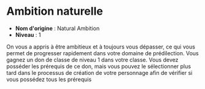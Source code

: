 # Ambition naturelle

 * **Nom d'origine** : Natural Ambition
 * **Niveau** : 1


<p>On vous a appris à être ambitieux et à toujours vous dépasser, ce qui vous permet de progresser rapidement dans votre domaine de prédilection. Vous gagnez un don de classe de niveau 1 dans votre classe. Vous devez posséder les prérequis de ce don, mais vous pouvez le sélectionner plus tard dans le processus de création de votre personnage afin de vérifier si vous possédez tous les prérequis</p>